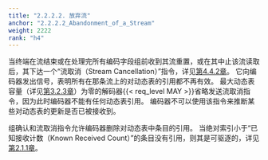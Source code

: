```yaml
---
title: "2.2.2.2. 放弃流"
anchor: "2.2.2.2_Abandonment_of_a_Stream"
weight: 2222
rank: "h4"
---
```


当终端在流结束或在处理完所有编码字段组前收到其流重置，或在其中止该流读取后，其下达一个“流取消（Stream Cancellation）”指令，详见[第4.4.2章](#4.4.2_Stream_Cancellation)。
它向编码器发出信号，表明所有在那条流上的对动态表的引用都不再有效。
最大动态表容量（详见[第3.2.3章](#3.2.3_Maximum_Dynamic_Table_Capacity)）为零的解码器{{< req_level MAY >}}省略发送流取消指令，因为此时编码器不能有任何动态表引用。
编码器不可以使用该指令来推断某些对动态表的更新是否已被接收到。

组确认和流取消指令允许编码器删除对动态表中条目的引用。
当绝对索引小于“已知接收计数（Known Received Count）”的条目没有引用，则其是可驱逐的，详见[第2.1.1章](#2.1.1_Limits_on_Dynamic_Table_Insertions)。
